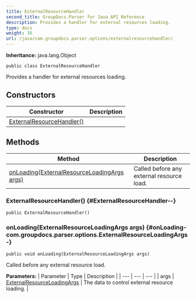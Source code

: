 ```yaml
---
title: ExternalResourceHandler
second_title: GroupDocs.Parser for Java API Reference
description: Provides a handler for external resources loading.
type: docs
weight: 16
url: /java/com.groupdocs.parser.options/externalresourcehandler/
---
```

**Inheritance:**
java.lang.Object
```
public class ExternalResourceHandler
```

Provides a handler for external resources loading.
## Constructors

| Constructor | Description |
| --- | --- |
| [ExternalResourceHandler()](#ExternalResourceHandler--) |  |
## Methods

| Method | Description |
| --- | --- |
| [onLoading(ExternalResourceLoadingArgs args)](#onLoading-com.groupdocs.parser.options.ExternalResourceLoadingArgs-) | Called before any external resource load. |
### ExternalResourceHandler() {#ExternalResourceHandler--}
```
public ExternalResourceHandler()
```


### onLoading(ExternalResourceLoadingArgs args) {#onLoading-com.groupdocs.parser.options.ExternalResourceLoadingArgs-}
```
public void onLoading(ExternalResourceLoadingArgs args)
```


Called before any external resource load.

**Parameters:**
| Parameter | Type | Description |
| --- | --- | --- |
| args | [ExternalResourceLoadingArgs](../../com.groupdocs.parser.options/externalresourceloadingargs) | The data to control external resource loading. |

